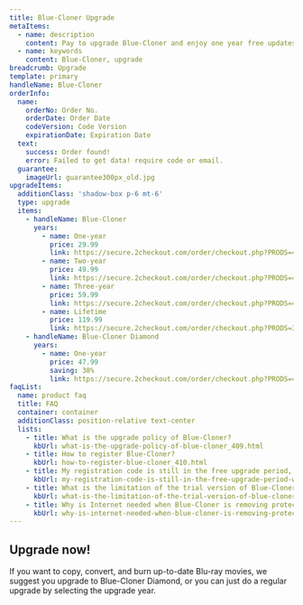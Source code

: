 ```yaml
---
title: Blue-Cloner Upgrade
metaItems:
  - name: description
    content: Pay to upgrade Blue-Cloner and enjoy one year free updates.
  - name: keywords
    content: Blue-Cloner, upgrade
breadcrumb: Upgrade
template: primary 
handleName: Blue-Cloner 
orderInfo:
  name:
    orderNo: Order No.
    orderDate: Order Date
    codeVersion: Code Version
    expirationDate: Expiration Date
  text:  
    success: Order found!
    error: Failed to get data! require code or email.
  guarantee:
    imageUrl: guarantee300px_old.jpg
upgradeItems:
  additionClass: 'shadow-box p-6 mt-6'
  type: upgrade
  items:
    - handleName: Blue-Cloner
      years:
        - name: One-year
          price: 29.99
          link: https://secure.2checkout.com/order/checkout.php?PRODS=4537838&QTY=1&CART=1&CARD=1&ADDITIONAL_acode[4537838]=      
        - name: Two-year
          price: 49.99
          link: https://secure.2checkout.com/order/checkout.php?PRODS=4537839&QTY=1&CART=1&CARD=1&ADDITIONAL_acode[4537839]=   
        - name: Three-year
          price: 59.99
          link: https://secure.2checkout.com/order/checkout.php?PRODS=4537840&QTY=1&CART=1&CARD=1&ADDITIONAL_acode[4537840]=     
        - name: Lifetime
          price: 119.99
          link: https://secure.2checkout.com/order/checkout.php?PRODS=37849114&QTY=1&CART=1&CARD=1&ADDITIONAL_acode[37849114]=  
    - handleName: Blue-Cloner Diamond
      years:
        - name: One-year
          price: 47.99
          saving: 38%
          link: https://secure.2checkout.com/order/checkout.php?PRODS=4619914&COUPON=b3v03kn
faqList:
  name: product faq
  title: FAQ
  container: container
  additionClass: position-relative text-center
  lists:
    - title: What is the upgrade policy of Blue-Cloner?
      kbUrl: what-is-the-upgrade-policy-of-blue-cloner_409.html
    - title: How to register Blue-Cloner?
      kbUrl: how-to-register-blue-cloner_410.html
    - title: My registration code is still in the free upgrade period, why did your system want to charge me again?
      kbUrl: my-registration-code-is-still-in-the-free-upgrade-period-why-did-your-system-want-to-charge-me-again_421.html
    - title: What is the limitation of the trial version of Blue-Cloner?
      kbUrl: what-is-the-limitation-of-the-trial-version-of-blue-cloner_411.html 
    - title: Why is Internet needed when Blue-Cloner is removing protections?
      kbUrl: why-is-internet-needed-when-blue-cloner-is-removing-protections_402.html
---
```


## Upgrade now! 

If you want to copy, convert, and burn up-to-date Blu-ray movies, we suggest you upgrade to Blue-Cloner Diamond, or you can just do a regular upgrade by selecting the upgrade year.
